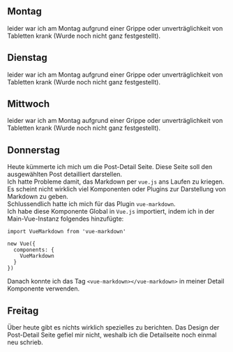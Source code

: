 ## Montag
leider war ich am Montag aufgrund einer Grippe oder unverträglichkeit von Tabletten krank (Wurde noch nicht ganz festgestellt).

## Dienstag
leider war ich am Montag aufgrund einer Grippe oder unverträglichkeit von Tabletten krank (Wurde noch nicht ganz festgestellt).

## Mittwoch
leider war ich am Montag aufgrund einer Grippe oder unverträglichkeit von Tabletten krank (Wurde noch nicht ganz festgestellt).

## Donnerstag
Heute kümmerte ich mich um die Post-Detail Seite. Diese Seite soll den ausgewählten Post detailliert darstellen.  
Ich hatte Probleme damit, das Markdown per `vue.js` ans Laufen zu kriegen. Es scheint nicht wirklich viel Komponenten oder Plugins zur Darstellung von Markdown zu geben.  
Schlussendlich hatte ich mich für das Plugin `vue-markdown`.  
Ich habe diese Komponente Global in `Vue.js` importiert, indem ich in der Main-Vue-Instanz folgendes hinzufügte:
  
```
import VueMarkdown from 'vue-markdown'

new Vue({
  components: {
    VueMarkdown
  }
})
```

Danach konnte ich das Tag `<vue-markdown></vue-markdown>` in meiner Detail Komponente verwenden.

## Freitag
Über heute gibt es nichts wirklich spezielles zu berichten. Das Design der Post-Detail Seite gefiel mir nicht, weshalb ich die Detailseite noch einmal neu schrieb.
